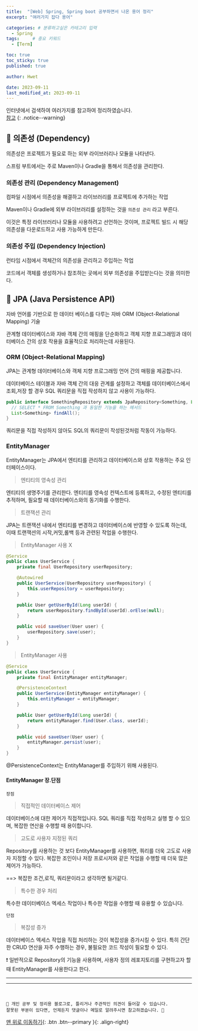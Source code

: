 ```yaml
---
title:  "[Web] Spring, Spring boot 공부하면서 나온 용어 정리"  
excerpt: "여러가지 잡다 용어"

categories: # 분류하고싶은 카테고리 입력
  - Spring
tags:     # 중요 키워드
  - [Term]

toc: true
toc_sticky: true
published: true

author: Hwet

date: 2023-09-11
last_modified_at: 2023-09-11
---
```


인터넷에서 검색하여 여러가지를 참고하여 정리하였습니다.  
[참고]()
{: .notice--warning}


## 📌 의존성 (Dependency)

의존성은 프로젝트가 필요로 하는 외부 라이브러리나 모듈을 나타낸다. 

스프링 부트에서는 주로 Maven이나 Gradle을 통해서 의존성을 관리한다.

### 의존성 관리 (Dependency Management)

컴파일 시점에서 의존성을 해결하고 라이브러리를 프로젝트에 추가하는 작업

Maven이나 Gradle에 외부 라이브러리를 설정하는 것을 `의존성 관리` 라고 부른다. 

이것은 특정 라이브러리나 모듈을 사용하려고 선언하는 것이며, 프로젝트 빌드 시 해당 의존성을 다운로드하고 사용 가능하게 만든다.


### 의존성 주입 (Dependency Injection)

런타임 시점에서 객체간의 의존성을 관리하고 주입하는 작업

코드에서 객체를 생성하거나 참조하는 곳에서 외부 의존성을 주입받는다는 것을 의미한다. 


## 📌 JPA (Java Persistence API)

자바 언어를 기반으로 한 데이터 베이스를 다루는 자바 ORM (Object-Relational Mapping) 기술

관계형 데이터베이스와 자바 객체 간의 매핑을 단순화하고 객체 지향 프로그래밍과 데이터베이스 간의 상호 작용을 효율적으로 처리하는데 사용된다.

### ORM (Object-Relational Mapping)

JPA는 관계형 데이터베이스와 객체 지향 프로그래밍 언어 간의 매핑을 제공합니다.

데이터베이스 테이블과 자바 객체 간의 대응 관계를 설정하고 객체를 데이터베이스에서 조회,저장 할 경우 SQL 쿼리문을 직접 작성하지 않고 사용이 가능하다.

```java 
public interface SomethingRepository extends JpaRepository<Something, Long> {
  // SELECT * FROM Something 과 동일한 기능을 하는 메서드 
  List<Something> findAll();
}
```

쿼리문을 직접 작성하지 않아도 SQL의 쿼리문이 작성된것처럼 작동이 가능하다.

### EntityManager 

EntityManager는 JPA에서 엔티티를 관리하고 데이터베이스와 상호 작용하는 주요 인터페이스이다. 

> 엔티티의 영속성 관리 

엔티티의 생명주기를 관리한다. 엔티티를 영속성 컨텍스트에 등록하고, 수정된 엔티티를 추적하며, 필요할 때 데이터베이스와의 동기화를 수행한다.

> 트랜잭션 관리 

JPA는 트랜잭션 내에서 엔티티를 변경하고 데이터베이스에 반영할 수 있도록 하는데, 이때 트랜잭션의 시작,커밋,롤백 등과 관련된 작업을 수행한다.

> EntityManager 사용 X

```java 
@Service
public class UserService {
    private final UserRepository userRepository;

    @Autowired
    public UserService(UserRepository userRepository) {
        this.userRepository = userRepository;
    }

    public User getUserById(Long userId) {
        return userRepository.findById(userId).orElse(null);
    }

    public void saveUser(User user) {
        userRepository.save(user);
    }
}
```

> EntityManager 사용

```java 
@Service
public class UserService {
    private final EntityManager entityManager;

    @PersistenceContext
    public UserService(EntityManager entityManager) {
        this.entityManager = entityManager;
    }

    public User getUserById(Long userId) {
        return entityManager.find(User.class, userId);
    }

    public void saveUser(User user) {
        entityManager.persist(user);
    }
}
```

@PersistenceContext는 EntityManager를 주입하기 위해 사용된다.


#### EntityManager 장.단점

`장점`

> 직접적인 데이터베이스 제어 

데이터베이스에 대한 제어가 직접적입니다. SQL 쿼리를 직접 작성하고 실행 할 수 있으며, 복잡한 연산을 수행할 때 용이합니다.

> 고도로 사용자 지정된 쿼리 

Repository를 사용하는 것 보다 EntityManager를 사용하면, 쿼리를 더욱 고도로 사용자 지정할 수 있다.
복잡한 조인이나 저장 프로시저와 같은 작업을 수행할 때 더욱 많은 제어가 가능하다.

==> 복잡한 조건,로직, 쿼리문이라고 생각하면 될거같다.

> 특수한 경우 처리 

특수한 데이터베이스 엑세스 작업이나 특수한 작업을 수행할 때 유용할 수 있습니다.

`단점`

> 복잡성 증가

데이터베이스 엑세스 작업을 직접 처리하는 것이 복잡성을 증가시킬 수 있다.
특히 간단한 CRUD 연산을 자주 수행하는 경우, 불필요한 코드 작성이 필요할 수 있다.


❗ 일반적으로 Repository의 기능을 사용하며, 사용자 정의 레포지토리를 구현하고자 할때 EntityManager를 사용한다고 한다.
















*** 



***
<br>
    
    📢 개인 공부 및 정리용 블로그로, 틀리거나 주관적인 의견이 들어갈 수 있습니다.
    잘못된 부분이 있다면, 언제든지 댓글이나 메일로 알려주시면 참고하겠습니다. 🔔

[맨 위로 이동하기](#){: .btn .btn--primary }{: .align-right}